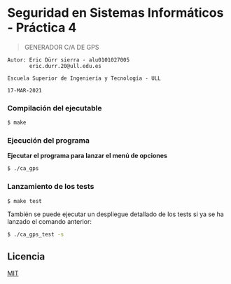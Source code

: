# Seguridad en Sistemas Informáticos - Práctica 4

> GENERADOR C/A DE GPS

    Autor: Eric Dürr sierra - alu0101027005
           eric.durr.20@ull.edu.es

    Escuela Superior de Ingeniería y Tecnología - ULL

    17-MAR-2021

### **Compilación del ejecutable**

```bash
$ make
```

### **Ejecución del programa**

**Ejecutar el programa para lanzar el menú de opciones**

```bash
$ ./ca_gps
```

### **Lanzamiento de los tests**

```bash
$ make test
```

También se puede ejecutar un despliegue detallado de los tests si ya se ha lanzado el comando anterior:

```bash
$ ./ca_gps_test -s
```

## Licencia

[MIT](https://choosealicense.com/licenses/mit/)
